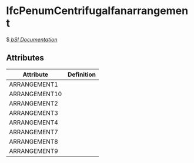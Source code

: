 IfcPenumCentrifugalfanarrangement
=================================
$[ _bSI
Documentation_](https://standards.buildingsmart.org/IFC/DEV/IFC4_2/FINAL/HTML/schema//pset/penum_centrifugalfanarrangement.htm)


Attributes
----------
| Attribute     | Definition   |
|---------------|--------------|
| ARRANGEMENT1  |              |
| ARRANGEMENT10 |              |
| ARRANGEMENT2  |              |
| ARRANGEMENT3  |              |
| ARRANGEMENT4  |              |
| ARRANGEMENT7  |              |
| ARRANGEMENT8  |              |
| ARRANGEMENT9  |              |
